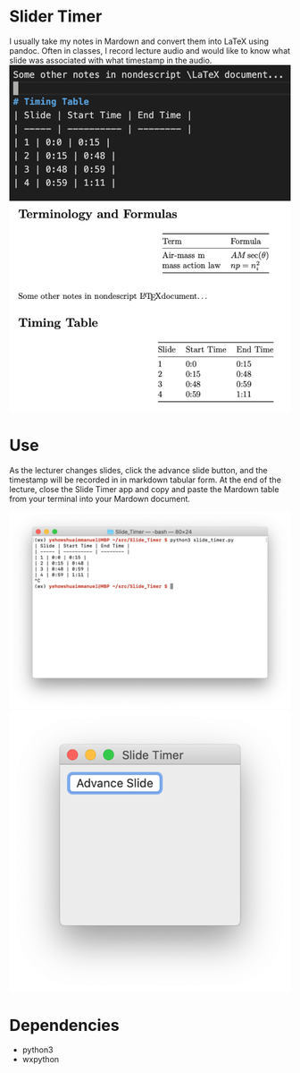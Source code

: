# Slider Timer
I usually take my notes in Mardown and convert them into LaTeX using pandoc.
Often in classes, I record lecture audio and would like to know what slide
was associated with what timestamp in the audio.
![markdown_source](markdown_source.png)
![document](document.png)


# Use
As the lecturer changes slides, click the advance slide button,
and the timestamp will be recorded in in markdown tabular form.
At the end of the lecture, close the Slide Timer app and copy and paste
the Mardown table from your terminal into your Mardown document.

![terminal_window](terminal_window.png)
![main_window](main_window.png)

# Dependencies
 - python3
 - wxpython